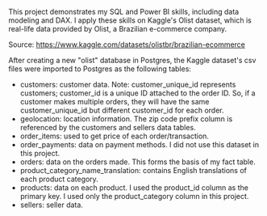 This project demonstrates my SQL and Power BI skills, including data modeling and DAX. I apply these skills on Kaggle's Olist dataset, which is real-life data provided by Olist, a Brazilian e-commerce company.

Source: https://www.kaggle.com/datasets/olistbr/brazilian-ecommerce

After creating a new "olist" database in Postgres, the Kaggle dataset's csv files were imported to Postgres as the following tables:

- customers: customer data. Note: customer_unique_id represents customers; customer_id is a unique ID attached to the order ID. So, if a customer makes multiple orders, they will have the same customer_unique_id but different customer_id for each order.
- geolocation: location information. The zip code prefix column is referenced by the customers and sellers data tables.
- order_items: used to get price of each order/transaction.
- order_payments: data on payment methods. I did not use this dataset in this project.
- orders: data on the orders made. This forms the basis of my fact table.
- product_category_name_translation: contains English translations of each product category.
- products: data on each product. I used the product_id column as the primary key. I used only the product_category column in this project.
- sellers: seller data.

